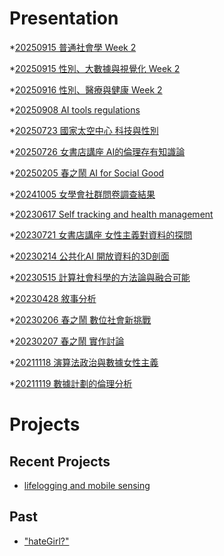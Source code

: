 # Presentation
*[20250915 普通社會學 Week 2](https://docs.google.com/presentation/d/e/2PACX-1vR1w6uWf4j7TZQUy32DnqrjbCfNB50j4m6BPsSbiCgZGN2_VlnqOL3RDXsxnbRNRx_mYCpi9dw8hYoj/pub?start=false&loop=false&delayms=3000)

*[20250915 性別、大數據與視覺化 Week 2]()

*[20250916 性別、醫療與健康 Week 2]()

*[20250908 AI tools regulations]()

*[20250723 國家太空中心 科技與性別]()

*[20250726 女書店講座 AI的倫理存有知識論]()

*[20250205 春之鬧 AI for Social Good]()

*[20241005 女學會社群問卷調查結果]()

*[20230617 Self tracking and health management]()

*[20230721 女書店講座 女性主義對資料的探問]()

*[20230214 公共化AI 開放資料的3D剖面]()

*[20230515 計算社會科學的方法論與融合可能]()

*[20230428 敘事分析]()

*[20230206 春之鬧 數位社會新挑戰]()

*[20230207 春之鬧 實作討論]()

*[20211118 演算法政治與數據女性主義]()

*[20211119 數據計劃的倫理分析]()


# Projects

## Recent Projects
* [lifelogging and mobile sensing]()

## Past
* ["hateGirl?"]()

